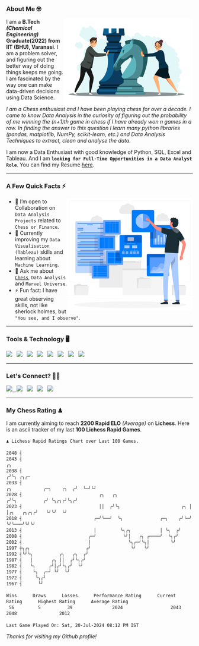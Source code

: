 ### About Me 🤓
<img align="right" alt="Coding" width="350" src="https://github.com/Laxman-Lakhan/Laxman-Lakhan/blob/master/Assets/Chess_Vector.jpg">   

I am a **B.Tech** _**(Chemical Engineering)**_ **Graduate(2022) from IIT (BHU), Varanasi**. I am a problem solver, and figuring out the better way of doing things keeps me going. I am fascinated by the way one can make data-driven decisions using Data Science. 

_I am a Chess enthusiast and I have been playing chess for over a decade. I came to know Data Analysis in the curiosity of figuring out the probability of me winning the (n+1)th game in chess if I have already won n games in a row. In finding the answer to this question I learn many python libraries (pandas, matplotlib, NumPy, scikit-learn, etc.) and Data Analysis Techniques to extract, clean and analyse the data._

I am now a Data Enthusiast with good knowledge of Python, SQL, Excel and Tableau. And I am **`looking for Full-Time Opportunities in a Data Analyst Role`**. You can find my Resume
 [here](https://drive.google.com/file/d/1UIOoogRLj5eGQFQBkuvMmTISZVdl2Ok7/view?usp=sharing).


---

### A Few Quick Facts ⚡️
<img align="right" alt="Coding" width="340" src="https://github.com/Laxman-Lakhan/Laxman-Lakhan/blob/master/Assets/Data_Vector.jpg">   

- 🤝 I’m open to Collaboration on `Data Analysis Projects` related to `Chess or Finance`.
- 📖 Currently improving my `Data Visualisation (Tableau)` skills and learning about `Machine Learning`.
- 💬 Ask me about [`Chess`](https://lichess.org/@/YourKingIsInDanger), `Data Analysis` and `Marvel Universe`.
- ⚡️ Fun fact: I have great observing skills, not like sherlock holmes, but `"You see, and I observe"`.

---
### Tools & Technology 🖥

<img src="https://img.shields.io/badge/Python-white?logo=Python&logoColor=ColorName&style=ShieldStyle" /> &nbsp;
<img src="https://img.shields.io/badge/MySQL-white?logo=MySQL&logoColor=ColorName&style=ShieldStyle" /> &nbsp;
<img src="https://img.shields.io/badge/Tableau-white?logo=Tableau&logoColor=ColorName&style=ShieldStyle" /> &nbsp;
<img src="https://img.shields.io/badge/Excel-white?logo=Microsoft+Excel&logoColor=196F3D&style=ShieldStyle" /> &nbsp;
<img src="https://img.shields.io/badge/Jupyter-white?logo=Jupyter&logoColor=ColorName&style=ShieldStyle" /> &nbsp;
<img src="https://img.shields.io/badge/pandas-white?logo=Pandas&logoColor=000080&style=ShieldStyle" /> &nbsp;
<img src="https://img.shields.io/badge/numpy-white?logo=Numpy&logoColor=85C1E9&style=ShieldStyle" /> &nbsp;
<img src="https://img.shields.io/badge/scikit learn-white?logo=Scikit+Learn&logoColor=ColorName&style=ShieldStyle" /> &nbsp;



---

### Let's Connect? 🫳🏻

<a href="mailto:laxmansingh.lakhan@gmail.com"> <img src="https://img.icons8.com/fluent/48/000000/gmail.png" width="3.5%"/> &nbsp;
[<img src="https://img.icons8.com/color/48/000000/linkedin.png" width="3.5%"/>](https://www.linkedin.com/in/laxman-lakhan/)  &nbsp;
[<img src="https://img.icons8.com/fluent/48/000000/facebook-new.png" width="3.5%"/>](https://www.facebook.com/s.laxmanlakhan/)  &nbsp;
[<img src="https://img.icons8.com/fluent/48/000000/instagram-new.png" width="3.5%"/>](https://www.instagram.com/laxman.lakhan/)  &nbsp;
[<img src="https://img.icons8.com/color/48/000000/twitter.png" width="3.5%"/>](https://twitter.com/laxman__lakhan)  &nbsp;

 ---
  
### My Chess Rating ♟
  
I am currently aiming to reach **2200 Rapid ELO** *(Average)* on **Lichess**. Here is an ascii tracker of my last **100 Lichess Rapid Games**.

  ```
  ♟︎ 𝙻𝚒𝚌𝚑𝚎𝚜𝚜 Rapid 𝚁𝚊𝚝𝚒𝚗𝚐𝚜 𝙲𝚑𝚊𝚛𝚝 𝚘𝚟𝚎𝚛 𝙻𝚊𝚜𝚝 𝟷00 𝙶𝚊𝚖𝚎𝚜.
  
2048 ┤
2043 ┤                                                                                           ╭╮
2038 ┤                                                                                          ╭╯╰╮ ╭╮╭─
2033 ┤                                                                ╭╮            ╭─╮    ╭╮  ╭╯  ╰─╯╰╯
2028 ┤                             ╭╮   ╭╮                           ╭╯╰╮          ╭╯ ╰╮╭╮╭╯╰╮╭╯
2023 ┤                             ││  ╭╯╰╮                       ╭╮ │  │╭╮   ╭╮╭╮╭╯   ╰╯╰╯  ╰╯
2018 ┤                           ╭─╯╰──╯  ╰╮              ╭─╮    ╭╯╰─╯  ╰╯╰───╯╰╯╰╯
2013 ┤                           │         ╰╮╭╮           │ ╰╮  ╭╯
2008 ┤                         ╭─╯          ╰╯│   ╭╮ ╭────╯  ╰╮╭╯
2002 ┤                         │              ╰╮╭─╯╰╮│        ╰╯
1997 ┼╮╭╮                     ╭╯               ╰╯   ╰╯
1992 ┤╰╯╰╮          ╭╮   ╭╮  ╭╯
1987 ┤   │       ╭╮ ││  ╭╯╰╮╭╯
1982 ┤   ╰╮     ╭╯│╭╯╰╮╭╯  ╰╯
1977 ┤    ╰╮  ╭─╯ ╰╯  ╰╯
1972 ┤     ╰╮╭╯
1967 ┤      ╰╯ 

Wins      Draws      Losses      Performance Rating      Current Rating      Highest Rating      Average Rating
   56         5          39               2024                  2043                2048                2012     

Last Game Played On: Sat, 20-Jul-2024 08:12 PM IST
  ```
  
  
*Thanks for visiting my Github profile!*
